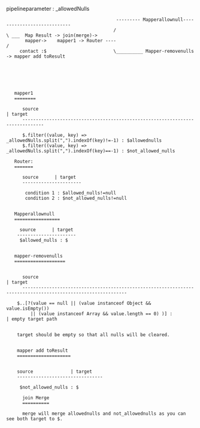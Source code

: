 

   pipelineparameter : _allowedNulls

                                             --------- Mapperallownull----------------------------
                                            /                                                      \ ___  Map Result -> join(merge)->
           mapper->    mapper1 -> Router ----                                                      /     
         contact :$                         \__________ Mapper-removenulls -> mapper add toResult






       mapper1
       ========

          source                                                              | target
          ------------------------------------------------------------------------------

          $.filter((value, key) => _allowedNulls.split(",").indexOf(key)!=-1) : $allowednulls 
          $.filter((value, key) => _allowedNulls.split(",").indexOf(key)==-1) : $not_allowed_nulls

       Router:
       =======

          source      | target
          ----------------------

           condition 1 : $allowed_nulls!=null     
           condition 2 : $not_allowed_nulls!=null


       Mapperallownull
       =================

         source      | target
        ----------------------
         $allowed_nulls : $


       mapper-removenulls
       ===================


          source                                                                          | target
          -------------------------------------------------------------------------------------------------------------

        $..[?(value == null || (value instanceof Object && value.isEmpty())
             || (value instanceof Array && value.length == 0) )] :                       | empty target path


        target should be empty so that all nulls will be cleared.


        mapper add toResult
        ====================


        source              | target
        --------------------------------

         $not_allowed_nulls : $

          join Merge
          ==========

          merge will merge allowednulls and not_allowednulls as you can see both target to $.



